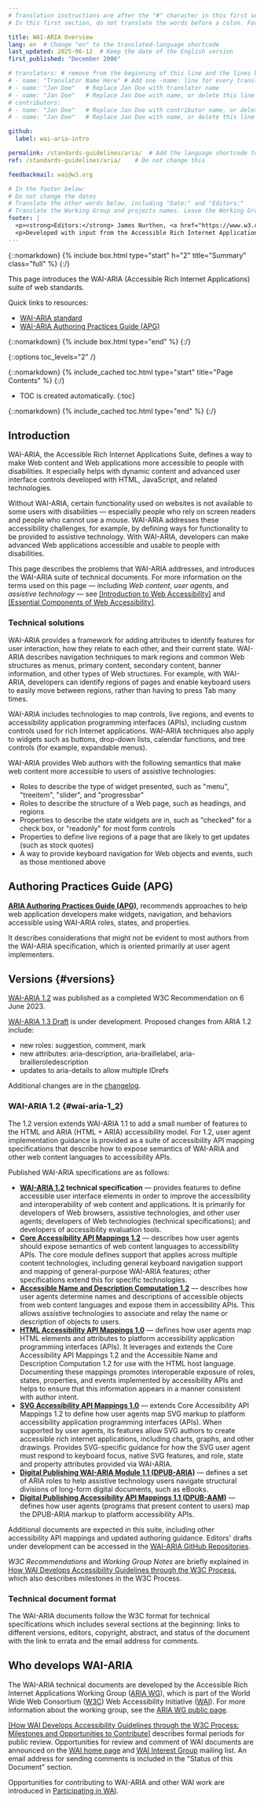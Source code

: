```yaml
---
# Translation instructions are after the "#" character in this first section. They are comments that do not show up in the web page. You do not need to translate the instructions after "#".
# In this first section, do not translate the words before a colon. For example, do not translate "title:". Do translate the text after "title:".

title: WAI-ARIA Overview
lang: en  # Change "en" to the translated-language shortcode
last_updated: 2025-06-12  # Keep the date of the English version
first_published: "December 2006"

# translators: # remove from the beginning of this line and the lines below: "# " (the hash sign and the space)
# - name: "Translator Name Here" # Add one -name: line for every translator
# - name: "Jan Doe"   # Replace Jan Doe with translator name
# - name: "Jan Doe"   # Replace Jan Doe with name, or delete this line if not multiple translators
# contributors:
# - name: "Jan Doe"   # Replace Jan Doe with contributor name, or delete this line if none
# - name: "Jan Doe"   # Replace Jan Doe with name, or delete this line if not multiple contributors

github:
  label: wai-aria-intro

permalink: /standards-guidelines/aria/  # Add the language shortcode to the end, with no slash at end, for example: /link/to/page/fr
ref: /standards-guidelines/aria/    # Do not change this

feedbackmail: wai@w3.org

# In the footer below:
# Do not change the dates
# Translate the other words below, including "Date:" and "Editors:"
# Translate the Working Group and projects names. Leave the Working Group and projects acronyms in English.
footer: |
  <p><strong>Editors:</strong> James Nurthen, <a href="https://www.w3.org/People/cooper/">Michael Cooper</a>, <a href="https://www.w3.org/People/shawn/">Shawn Lawton Henry</a>.</p>
  <p>Developed with input from the Accessible Rich Internet Applications Working Group (<a href="https://www.w3.org/WAI/ARIA/">ARIA WG</a>) and the Education and Outreach Working Group (<a href="https://www.w3.org/WAI/EO/">EOWG</a>).</p>
---
```


{::nomarkdown}
{% include box.html type="start" h="2" title="Summary" class="full" %}
{:/}

This page introduces the WAI-ARIA (Accessible Rich Internet Applications) suite of web standards.

Quick links to resources:
* [WAI-ARIA standard](https://www.w3.org/TR/wai-aria/)
* [WAI-ARIA Authoring Practices Guide (APG)](/ARIA/apg/)
<!-- * [FAQ](/WAI/ARIA/faq) - including [What is the current status of WAI-ARIA development?](/WAI/ARIA/faq#update) -->

{::nomarkdown}
{% include box.html type="end" %}
{:/}

{::options toc_levels="2" /}

{::nomarkdown}
{% include_cached toc.html type="start" title="Page Contents" %}
{:/}

-   TOC is created automatically.
{:toc}

{::nomarkdown}
{% include_cached toc.html type="end" %}
{:/}

## Introduction

WAI-ARIA, the Accessible Rich Internet Applications Suite, defines a way to make Web content and Web applications more accessible to people with disabilities. It especially helps with dynamic content and advanced user interface controls developed with HTML, JavaScript, and related technologies.

Without WAI-ARIA, certain functionality used on websites is not available to some users with disabilities &mdash; especially people who rely on screen readers and people who cannot use a mouse. WAI-ARIA addresses these accessibility challenges, for example, by defining ways for functionality to be provided to assistive technology. With WAI-ARIA, developers can make advanced Web applications accessible and usable to people with disabilities.

This page describes the problems that WAI-ARIA addresses, and introduces the WAI-ARIA suite of technical documents. For more information on the terms used on this page &mdash; including *Web content*, *user agent*s, and *assistive technology* &mdash; see [[Introduction to Web Accessibility]](/fundamentals/accessibility-intro/) and [[Essential Components of Web Accessibility]](/fundamentals/components/).

### Technical solutions

WAI-ARIA provides a framework for adding attributes to identify features for user interaction, how they relate to each other, and their current state. WAI-ARIA describes navigation techniques to mark regions and common Web structures as menus, primary content, secondary content, banner information, and other types of Web structures. For example, with WAI-ARIA, developers can identify regions of pages and enable keyboard users to easily move between regions, rather than having to press Tab many times.

WAI-ARIA includes technologies to map controls, live regions, and events to accessibility application programming interfaces (APIs), including custom controls used for rich Internet applications. WAI-ARIA techniques also apply to widgets such as buttons, drop-down lists, calendar functions, and tree controls (for example, expandable menus).

WAI-ARIA provides Web authors with the following semantics that make web content more accessible to users of assistive technologies:

-   Roles to describe the type of widget presented, such as "menu", "treeitem", "slider", and "progressbar"
-   Roles to describe the structure of a Web page, such as headings, and regions
-   Properties to describe the state widgets are in, such as "checked" for a check box, or "readonly" for most form controls
-   Properties to define live regions of a page that are likely to get updates (such as stock quotes)
-   A way to provide keyboard navigation for Web objects and events, such as those mentioned above

## Authoring Practices Guide (APG)

**[ARIA Authoring Practices Guide (APG)](/ARIA/apg/)**, recommends approaches to help web application developers make widgets, navigation, and behaviors accessible using WAI-ARIA roles, states, and properties.

It describes considerations that might not be evident to most authors from the WAI-ARIA specification, which is oriented primarily at user agent implementers.

## Versions {#versions}

[WAI-ARIA 1.2](https://www.w3.org/TR/wai-aria-1.2/) was published as a completed W3C  Recommendation on 6 June 2023.

[WAI-ARIA 1.3 Draft](https://www.w3.org/TR/wai-aria-1.3/) is under development. Proposed changes from ARIA 1.2 include:
* new roles: suggestion, comment, mark
* new attributes: aria-description, aria-braillelabel, aria-brailleroledescription
* updates to aria-details to allow multiple IDrefs

Additional changes are in the [changelog](https://www.w3.org/TR/wai-aria-1.3/#changelog).

### WAI-ARIA 1.2 {#wai-aria-1_2}

The 1.2 version extends WAI-ARIA 1.1 to add a small number of features to the HTML and ARIA (HTML + ARIA) accessibility model. For 1.2, user agent implementation guidance is provided as a suite of accessibility API mapping specifications that describe how to expose semantics of WAI-ARIA and other web content languages to accessibility APIs.

Published WAI-ARIA specifications are as follows:

-   **[WAI-ARIA 1.2](https://www.w3.org/TR/wai-aria-1.2/) technical specification** &mdash; provides features to define accessible user interface elements in order to improve the accessibility and interoperability of web content and applications. It is primarily for developers of Web browsers, assistive technologies, and other user agents; developers of Web technologies (technical specifications); and developers of accessibility evaluation tools.
-   **[Core Accessibility API Mappings 1.2](https://www.w3.org/TR/core-aam-1.2/)** &mdash; describes how user agents should expose semantics of web content languages to accessibility APIs. The core module defines support that applies across multiple content technologies, including general keyboard navigation support and mapping of general-purpose WAI-ARIA features; other specifications extend this for specific technologies.
-   **[Accessible Name and Description Computation 1.2](https://www.w3.org/TR/accname-1.2/)** &mdash; describes how user agents determine names and descriptions of accessible objects from web content languages and expose them in accessibility APIs. This allows assistive technologies to associate and relay the name or description of objects to users.
-   **[HTML Accessibility API Mappings 1.0](https://www.w3.org/TR/html-aam-1.0/)** &mdash; defines how user agents map HTML elements and attributes to platform accessibility application programming interfaces (APIs). It leverages and extends the Core Accessibility API Mappings 1.2 and  the Accessible Name and Description Computation 1.2 for use with the HTML host language. Documenting these mappings promotes interoperable exposure of roles, states, properties, and events implemented by accessibility APIs and helps to ensure that this information appears in a manner consistent with author intent.
-   **[SVG Accessibility API Mappings 1.0](https://www.w3.org/TR/svg-aam-1.0/)** &mdash; extends Core Accessibility API Mappings 1.2 to define how user agents map SVG markup to platform accessibility application programming interfaces (APIs). When supported by user agents, its features allow SVG authors to create accessible rich internet applications, including charts, graphs, and other drawings. Provides SVG-specific guidance for how the SVG user agent must respond to keyboard focus, native SVG features, and role, state and property attributes provided via WAI-ARIA.
-   **[Digital Publishing WAI-ARIA Module 1.1 (DPUB-ARIA)](https://www.w3.org/TR/dpub-aria-1.1/)** &mdash; defines a set of ARIA roles to help assistive technology users navigate structural divisions of long-form digital documents, such as eBooks.
-   **[Digital Publishing Accessibility API Mappings 1.1 (DPUB-AAM)](https://www.w3.org/TR/dpub-aam-1.1/)** &mdash; defines how user agents (programs that present content to users) map the DPUB-ARIA markup to platform accessibility APIs. 


Additional documents are expected in this suite, including other accessibility API mappings and updated authoring guidance. Editors' drafts under development can be accessed in the [WAI-ARIA GitHub Repositories](https://www.w3.org/groups/wg/aria/tools/).

*W3C Recommendations* and *Working Group Notes* are briefly explained in [How WAI Develops Accessibility Guidelines through the W3C Process](/standards-guidelines/w3c-process/), which also describes milestones in the W3C Process.

### Technical document format

The WAI-ARIA documents follow the W3C format for technical specifications which includes several sections at the beginning: links to different versions, editors, copyright, abstract, and status of the document with the link to errata and the email address for comments.

## Who develops WAI-ARIA

The WAI-ARIA technical documents are developed by the Accessible Rich Internet Applications Working Group ([ARIA WG](/about/groups/ariawg/)), which is part of the World Wide Web Consortium ([W3C](https://www.w3.org/)) Web Accessibility Initiative ([WAI](/WAI/)). For more information about the working group, see the [ARIA WG public page](/about/groups/ariawg/).

[[How WAI Develops Accessibility Guidelines through the W3C Process: Milestones and Opportunities to Contribute]](/standards-guidelines/w3c-process/) describes formal periods for public review. Opportunities for review and comment of WAI documents are announced on the [WAI home page](/WAI/) and [WAI Interest Group](/about/groups/waiig/) mailing list. An email address for sending comments is included in the "Status of this Document" section.

Opportunities for contributing to WAI-ARIA and other WAI work are introduced in [Participating in WAI](/about/participating/).
